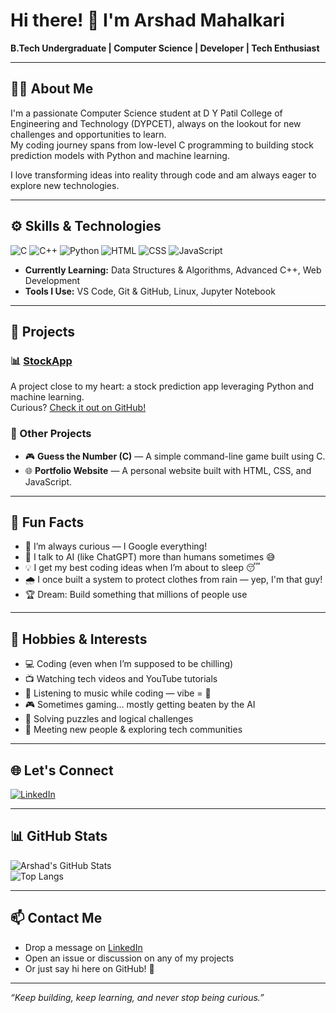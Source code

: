 # Hi there! 👋 I'm Arshad Mahalkari

**B.Tech Undergraduate | Computer Science | Developer | Tech Enthusiast**

---

## 👨‍💻 About Me

I'm a passionate Computer Science student at D Y Patil College of Engineering and Technology (DYPCET), always on the lookout for new challenges and opportunities to learn.  
My coding journey spans from low-level C programming to building stock prediction models with Python and machine learning.

I love transforming ideas into reality through code and am always eager to explore new technologies.

---

## ⚙️ Skills & Technologies

![C](https://img.shields.io/badge/-C-00599C?style=flat&logo=c)
![C++](https://img.shields.io/badge/-C++-00599C?style=flat&logo=cplusplus)
![Python](https://img.shields.io/badge/-Python-3776AB?style=flat&logo=python)
![HTML](https://img.shields.io/badge/-HTML5-E34F26?style=flat&logo=html5)
![CSS](https://img.shields.io/badge/-CSS3-1572B6?style=flat&logo=css3)
![JavaScript](https://img.shields.io/badge/-JavaScript-F7DF1E?style=flat&logo=javascript)

- **Currently Learning:** Data Structures & Algorithms, Advanced C++, Web Development  
- **Tools I Use:** VS Code, Git & GitHub, Linux, Jupyter Notebook

---

## 🚀 Projects

### 📊 [StockApp](https://github.com/ArshadMahalkari/stockApp)
A project close to my heart: a stock prediction app leveraging Python and machine learning.  
Curious? [Check it out on GitHub!](https://github.com/ArshadMahalkari/stockApp)

### 🎯 Other Projects
- 🎮 **Guess the Number (C)** — A simple command-line game built using C.
- 🌐 **Portfolio Website** — A personal website built with HTML, CSS, and JavaScript.

---

## 🎉 Fun Facts

- 🧠 I’m always curious — I Google everything!
- 💬 I talk to AI (like ChatGPT) more than humans sometimes 😅
- 💡 I get my best coding ideas when I’m about to sleep 😴
- 🌧️ I once built a system to protect clothes from rain — yep, I'm that guy!
- 🏆 Dream: Build something that millions of people use

---

## 🎯 Hobbies & Interests

- 💻 Coding (even when I’m supposed to be chilling)
- 📺 Watching tech videos and YouTube tutorials
- 🎵 Listening to music while coding — vibe = 💯
- 🎮 Sometimes gaming… mostly getting beaten by the AI
- 🧩 Solving puzzles and logical challenges
- 🤝 Meeting new people & exploring tech communities

---

## 🌐 Let's Connect

[![LinkedIn](https://img.shields.io/badge/LinkedIn-Arshad%20Mahalkari-blue?style=for-the-badge&logo=linkedin)](https://www.linkedin.com/in/arshad-mahalkari)

---

## 📊 GitHub Stats

![Arshad's GitHub Stats](https://github-readme-stats.vercel.app/api?username=ArshadMahalkari&show_icons=true&theme=radical)  
![Top Langs](https://github-readme-stats.vercel.app/api/top-langs/?username=ArshadMahalkari&layout=compact&theme=radical)

---

## 📫 Contact Me

- Drop a message on [LinkedIn](https://www.linkedin.com/in/arshad-mahalkari)
- Open an issue or discussion on any of my projects
- Or just say hi here on GitHub! 👋

---

*“Keep building, keep learning, and never stop being curious.”*
